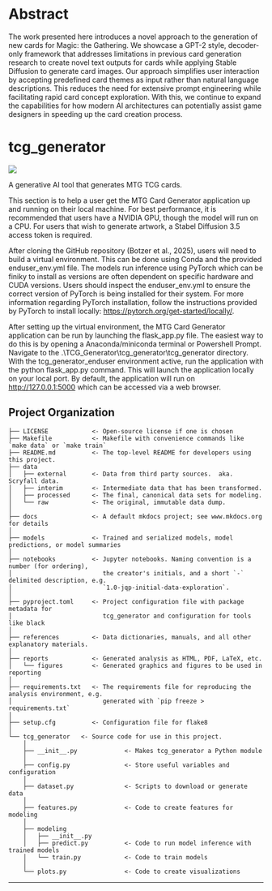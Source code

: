# Abstract

The work presented here introduces a novel approach to the generation of new cards for Magic: the Gathering.  We showcase a GPT-2 style, decoder-only framework that addresses limitations in previous card generation research to create novel text outputs for cards while applying Stable Diffusion to generate card images.  Our approach simplifies user interaction by accepting predefined card themes as input rather than natural language descriptions.  This reduces the need for extensive prompt engineering while facilitating rapid card concept exploration.  With this, we continue to expand the capabilities for how modern AI architectures can potentially assist game designers in speeding up the card creation process. 



# tcg_generator

<a target="_blank" href="https://cookiecutter-data-science.drivendata.org/">
    <img src="https://img.shields.io/badge/CCDS-Project%20template-328F97?logo=cookiecutter" />
</a>

A generative AI tool that generates MTG TCG cards.


This section is to help a user get the MTG Card Generator application up and running on their local machine.  For best performance, it is recommended that users have a NVIDIA GPU, though the model will run on a CPU.  For users that wish to generate artwork, a Stabel Diffusion 3.5 access token is required.


After cloning the GitHub repository (Botzer et al., 2025), users will need to build a virtual environment.  This can be done using Conda and the provided enduser_env.yml file.  The models run inference using PyTorch which can be finiky to install as versions are often dependent on specific hardware and CUDA versions.  Users should inspect the enduser_env.yml to ensure the correct version of PyTorch is being installed for their system.  For more information regarding PyTorch installation, follow the instructions provided by PyTorch to install locally: https://pytorch.org/get-started/locally/.


After setting up the virtual environment, the MTG Card Generator application can be run by launching the flask_app.py file.  The easiest way to do this is by opening a Anaconda/miniconda terminal or Powershell Prompt.  Navigate to the .\TCG_Generator\tcg_generator\tcg_generator directory.  With the tcg_generator_enduser environment active, run the application with the python flask_app.py command.  This will launch the application locally on your local port.  By default, the application will run on http://127.0.0.1:5000 which can be accessed via a web browser.



## Project Organization

```
├── LICENSE            <- Open-source license if one is chosen
├── Makefile           <- Makefile with convenience commands like `make data` or `make train`
├── README.md          <- The top-level README for developers using this project.
├── data
│   ├── external       <- Data from third party sources.  aka. Scryfall data.
│   ├── interim        <- Intermediate data that has been transformed.
│   ├── processed      <- The final, canonical data sets for modeling.
│   └── raw            <- The original, immutable data dump.
│
├── docs               <- A default mkdocs project; see www.mkdocs.org for details
│
├── models             <- Trained and serialized models, model predictions, or model summaries
│
├── notebooks          <- Jupyter notebooks. Naming convention is a number (for ordering),
│                         the creator's initials, and a short `-` delimited description, e.g.
│                         `1.0-jqp-initial-data-exploration`.
│
├── pyproject.toml     <- Project configuration file with package metadata for
│                         tcg_generator and configuration for tools like black
│
├── references         <- Data dictionaries, manuals, and all other explanatory materials.
│
├── reports            <- Generated analysis as HTML, PDF, LaTeX, etc.
│   └── figures        <- Generated graphics and figures to be used in reporting
│
├── requirements.txt   <- The requirements file for reproducing the analysis environment, e.g.
│                         generated with `pip freeze > requirements.txt`
│
├── setup.cfg          <- Configuration file for flake8
│
└── tcg_generator   <- Source code for use in this project.
    │
    ├── __init__.py             <- Makes tcg_generator a Python module
    │
    ├── config.py               <- Store useful variables and configuration
    │
    ├── dataset.py              <- Scripts to download or generate data
    │
    ├── features.py             <- Code to create features for modeling
    │
    ├── modeling
    │   ├── __init__.py
    │   ├── predict.py          <- Code to run model inference with trained models
    │   └── train.py            <- Code to train models
    │
    └── plots.py                <- Code to create visualizations
```

--------

